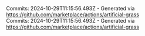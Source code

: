 Commits: 2024-10-29T11:15:56.493Z - Generated via https://github.com/marketplace/actions/artificial-grass
<br>
Commits: 2024-10-29T11:15:56.493Z - Generated via https://github.com/marketplace/actions/artificial-grass
<br>
